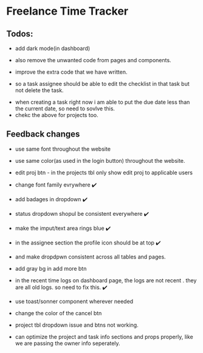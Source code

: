 # Freelance Time Tracker


## Todos:
- add dark mode(in dashboard)
- also remove the unwanted code from pages and components.
- improve the extra code that we have written.


- so a task assignee should be able to edit the checklist in that task but not delete the task.

<!-- ! task assignee functionality - crud checklist, follow, track time, (no delete, edit & assign). -->

- when creating a task right now i am able to put the due date less than the current date, so need to sovlve this.
- chekc the above for projects too.


## Feedback changes
- use same font throughout the website
- use same color(as used in the login button) throughout the website.
  

- edit proj btn - in the projects tbl only show edit proj to applicable users


- change font family evrywhere ✔️
- add badages in dropdown ✔️
- status dropdown shopul be consistent everywhere ✔️
- make the imput/text area rings blue ✔️
- in the assignee section the profile icon should be at top ✔️ 
- and make dropdpwn consistent across all tables and pages.
- add gray bg in add more btn 

- in the recent time logs on dashboard page, the logs are not recent . they are all old logs. so need to fix this. ✔️
- use toast/sonner component wherever needed 
- change the color of the cancel btn

- project tbl dropdown issue and btns not working.


- can optimize the project and task info sections and props properly, like we are passing the owner info seperately.